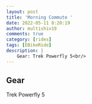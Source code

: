 ```yaml
---
layout: post
title: 'Morning Commute '
date: 2022-05-11 8:20:19
author: multishiv19
comments: true
category: [rides]
tags: [EBikeRide]
description: |
    Gear: Trek Powerfly 5<br/>
---
```


## Gear
Trek Powerfly 5



<div width='100%' class='strava-embed-placeholder' data-embed-type='activity' data-embed-id='7121401939'></div>
<script src='https://strava-embeds.com/embed.js'></script>
